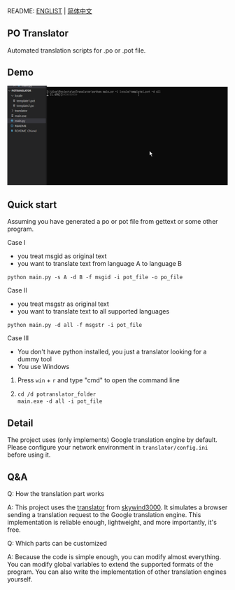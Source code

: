 README: [ENGLIST](https://github.com/alexwoo1900/potranslator/blob/main/README.md) | [简体中文](https://github.com/alexwoo1900/potranslator/blob/main/README_CN.md)

## PO Translator

Automated translation scripts for .po or .pot file.

## Demo

![Demo](https://raw.githubusercontent.com/alexwoo1900/potranslator/main/demo.gif)

## Quick start

Assuming you have generated a po or pot file from gettext or some other program.

Case I

- you treat msgid as original text
- you want to translate text from language A to language B

```shell
python main.py -s A -d B -f msgid -i pot_file -o po_file
```

Case II

- you treat msgstr as original text
- you want to translate text to all supported languages

```shell
python main.py -d all -f msgstr -i pot_file
```

Case III

- You don't have python installed, you just a translator looking for a dummy tool
- You use Windows

1. Press `win` + `r` and type "cmd" to open the command line
2. 
    ```shell
    cd /d potranslator_folder
    main.exe -d all -i pot_file
    ```

## Detail

The project uses (only implements) Google translation engine by default. Please configure your network environment in `translator/config.ini` before using it.

## Q&A

Q: How the translation part works

A: This project uses the [translator](https://github.com/skywind3000/translator) from [skywind3000](https://github.com/skywind3000). It simulates a browser sending a translation request to the Google translation engine. This implementation is reliable enough, lightweight, and more importantly, it's free.

Q: Which parts can be customized

A: Because the code is simple enough, you can modify almost everything. You can modify global variables to extend the supported formats of the program. You can also write the implementation of other translation engines yourself.